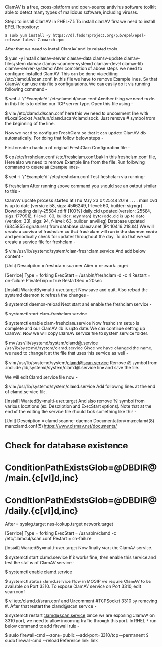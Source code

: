 ClamAV is a free, cross-platform and open-source antivirus software toolkit able to detect many types of malicious software, including viruses.

Steps to install ClamAV in RHEL-7.5
To install clamAV first we need to install EPEL Repository:

    $ sudo yum install -y https://dl.fedoraproject.org/pub/epel/epel-release-latest-7.noarch.rpm
After that we need to install ClamAV and its related tools.

$ yum -y install clamav-server clamav-data clamav-update clamav-filesystem clamav clamav-scanner-systemd clamav-devel clamav-lib clamav-server-systemd
After completion of above steps, we need to configure installed ClamAV. This can be done via editing /etc/clamd.d/scan.conf. In this file we have to remove Example lines. So that ClamAV can use this file's configurations. We can easily do it via running following command -

$ sed -i '/^Example/d' /etc/clamd.d/scan.conf
Another thing we need to do in this file is to define our TCP server type. Open this file using -

$ vim /etc/clamd.d/scan.conf
here this we need to uncomment line with #LocalSocket /var/run/clamd.scan/clamd.sock. Just remove # symbol from the beginning of the line.

Now we need to configure FreshClam so that it can update ClamAV db automatically. For doing that follow below steps -

First create a backup of original FreshClam Configuration file -

$ cp /etc/freshclam.conf /etc/freshclam.conf.bak
In this freshclam.conf file, Here also we need to remove Example line from the file. Run following command to delete all Example lines-

$ sed -i '/^Example/d' /etc/freshclam.conf
Test freshclam via running-

$ freshclam
After running above command you should see an output similar to this -

ClamAV update process started at Thu May 23 07:25:44 2019
.
.
.
.
main.cvd is up to date (version: 58, sigs: 4566249, f-level: 60, builder: sigmgr)
Downloading daily-25584.cdiff [100%]
daily.cld updated (version: 25584, sigs: 1779512, f-level: 63, builder: raynman)
bytecode.cld is up to date (version: 331, sigs: 94, f-level: 63, builder: anvilleg)
Database updated (6345855 signatures) from database.clamav.net (IP: 104.16.218.84)
We will create a service of freshclam so that freshclam will run in the daemon mode and periodically check for updates throughout the day. To do that we will create a service file for freshclam -

$ vim /usr/lib/systemd/system/clam-freshclam.service
And add below content -

[Unit]
Description = freshclam scanner
After = network.target

[Service]
Type = forking
ExecStart = /usr/bin/freshclam -d -c 4
Restart = on-failure
PrivateTmp = true
RestartSec = 20sec

[Install]
WantedBy=multi-user.target
Now save and quit. Also reload the systemd daemon to refresh the changes -

$ systemctl daemon-reload
Next start and enable the freshclam service -

$ systemctl start clam-freshclam.service

$ systemctl enable clam-freshclam.service
Now freshclam setup is complete and our ClamAV db is upto date. We can continue setting up ClamAV. Now we will copy ClamAV service file to system service folder.

$ mv /usr/lib/systemd/system/clamd@.service /usr/lib/systemd/system/clamd.service
Since we have changed the name, we need to change it at the file that uses this service as well -

$ vim /usr/lib/systemd/system/clamd@scan.service
Remove @ symbol from .include /lib/systemd/system/clamd@.service line and save the file.

We will edit Clamd service file now -

$ vim /usr/lib/systemd/system/clamd.service
Add following lines at the end of clamd.service file.

[Install]
WantedBy=multi-user.target
And also remove %i symbol from various locations (ex: Description and ExecStart options). Note that at the end of the editing the service file should look something like this -

[Unit]
Description = clamd scanner daemon
Documentation=man:clamd(8) man:clamd.conf(5) https://www.clamav.net/documents/
# Check for database existence
# ConditionPathExistsGlob=@DBDIR@/main.{c[vl]d,inc}
# ConditionPathExistsGlob=@DBDIR@/daily.{c[vl]d,inc}
After = syslog.target nss-lookup.target network.target

[Service]
Type = forking
ExecStart = /usr/sbin/clamd -c /etc/clamd.d/scan.conf
Restart = on-failure

[Install]
WantedBy=multi-user.target
Now finally start the ClamAV service.

$ systemctl start clamd.service
If it works fine, then enable this service and test the status of ClamAV service -

$ systemctl enable clamd.service

$ systemctl status clamd.service
Now in MOSIP we require ClamAV to be available on Port 3310. To expose ClamAV service on Port 3310, edit scan.conf

$ vi /etc/clamd.d/scan.conf
and Uncomment #TCPSocket 3310 by removing #. After that restart the clamd@scan service -

$ systemctl restart clamd@scan.service
Since we are exposing ClamAV on 3310 port, we need to allow incoming traffic through this port. In RHEL 7 run below command to add firewall rule -

$ sudo firewall-cmd --zone=public --add-port=3310/tcp --permanent 
$ sudo firewall-cmd --reload
Reference link: link